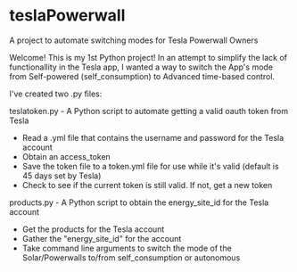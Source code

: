 # teslaPowerwall
A project to automate switching modes for Tesla Powerwall Owners

Welcome! This is my 1st Python project!
In an attempt to simplify the lack of functionallity in the Tesla app, I wanted a way to switch the App's mode from Self-powered (self_consumption) to Advanced time-based control.

I've created two .py files:

teslatoken.py - A Python script to automate getting a valid oauth token from Tesla
  - Read a .yml file that contains the username and password for the Tesla account
  - Obtain an access_token
  - Save the token file to a token.yml file for use while it's valid (default is 45 days set by Tesla)
  - Check to see if the current token is still valid. If not, get a new token
  
products.py - A Python script to obtain the energy_site_id for the Tesla account
  - Get the products for the Tesla account
  - Gather the "energy_site_id" for the account
  - Take command line arguments to switch the mode of the Solar/Powerwalls to/from self_consumption or autonomous
